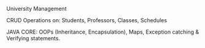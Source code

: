 University Management

CRUD Operations on: Students, Professors, Classes, Schedules

JAVA CORE: OOPs (Inheritance, Encapsulation), Maps, Exception catching & Verifying statements.
